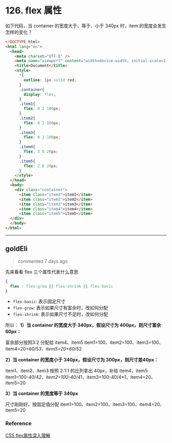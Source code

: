 
 # 126. flex 属性 
 如下代码，当 container 的宽度大于、等于、小于 340px 时，item 的宽度会发生怎样的变化？

```html
<!DOCTYPE html>
<html lang="en">
  <head>
    <meta charset="UTF-8" />
    <meta name="viewport" content="width=device-width, initial-scale=1.0" />
    <title>Document</title>
    <style>
      *{
        outline: 1px solid red;
      }
      .container{
        display: flex;
      }
      .item1{
        flex: 0 2 100px;
      }
      .item2{
        flex: 0 1 100px;
      }
      .item3{
        flex: 0 1 100px;
      }
      .item4{
        flex: 3 0 20px;
      }
      .item5{
        flex: 2 0 20px;
      }
    </style>
  </head>
  <body>
    <div class="container">
      <item class="item1">item1</item>
      <item class="item2">item2</item>
      <item class="item3">item3</item>
      <item class="item4">item4</item>
      <item class="item5">item5</item>
  </div>
  </body>
</html>

``` 
 ***
## goldEli 
 > commented 7 days ago 

先来看看 flex 三个属性代表什么意思

```css
{
  flex : flex-grow || flex-shrink || flex-basic
}

```
- `flex-basic`: 表示固定尺寸
- `flex-grow`: 表示如果尺寸有富余时，改如何分配
- `flex-shrink`: 表示如果尺寸不足时，改如何分配

所以：
**1）当 container 的宽度大于 340px，假设尺寸为 400px，则尺寸富余60px：**

富余部分按照3:2 分配给 item4、item5 
item1=100、item2=100、item3=100、item4=20+60/5*3、item5=20+60/5*2

**2）当 container 的宽度小于 340px，假设尺寸为 300px，则尺寸差40px：**

item1、item2、item3 按照 2:1:1 的比列拿出 40px，补给 item4，item5 
item1=100-40/4*2、item2=100-40/4*1、item3=100-40/4*1，item4=20、item5=20

**3）当 container 的宽度等于 340px**

尺寸刚刚好，按固定值分配
item1=100、item2=100、item3=100、item4=20、item5=20

### Reference

[CSS flex属性深入理解](https://www.zhangxinxu.com/wordpress/2019/12/css-flex-deep/)